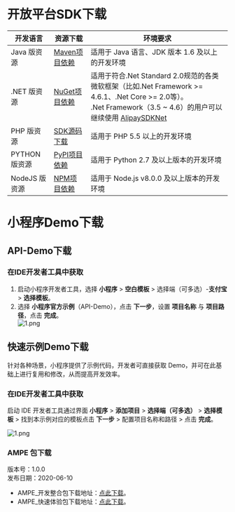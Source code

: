 # 开放平台SDK下载
| **开发语言** | **资源下载** | **环境要求** |
| --- | --- | --- |
| Java 版资源 | [Maven项目依赖](https://mvnrepository.com/artifact/com.alipay.sdk/alipay-sdk-java) | 适用于 Java 语言、JDK 版本 1.6 及以上的开发环境 |
| .NET 版资源 | [NuGet项目依赖](https://www.nuget.org/packages/AlipaySDKNet.Standard/) | 适用于符合.Net Standard 2.0规范的各类微软框架（比如.Net Framework >= 4.6.1、.Net Core >= 2.0等）。<br />.Net Framework（3.5 ~ 4.6）的用户可以继续使用 [AlipaySDKNet](https://www.nuget.org/packages/AlipaySDKNet/) |
| PHP 版资源 | [SDK源码下载](https://openhome.alipay.com/doc/sdkDownload.resource?sdkType=PHP) | 适用于 PHP 5.5 以上的开发环境 |
| PYTHON 版资源 | [PyPI项目依赖](https://pypi.org/project/alipay-sdk-python/3.3.398/) | 适用于 Python 2.7 及以上版本的开发环境 |
| NodeJS 版资源 | [NPM项目依赖](https://www.npmjs.com/package/alipay-sdk) | 适用于 Node.js v8.0.0 及以上版本的开发环境 |


# 小程序Demo下载

## API-Demo下载

### 在IDE开发者工具中获取

1. 启动小程序开发者工具，选择 **小程序** > **空白模板** > 选择端（可多选）-**支付宝** > **选择模板**。<br />
2. 选择 **小程序官方示例**（API-Demo），点击 **下一步**，设置 **项目名称** 与 **项目路径**，点击 **完成**。<br />
![1.png](https://cdn.nlark.com/yuque/0/2021/png/179989/1624522529602-e26c6363-14dd-4fcb-8af0-3a979976ec12.png#align=left&display=inline&height=1242&margin=%5Bobject%20Object%5D&name=1.png&originHeight=1242&originWidth=1744&size=276584&status=done&style=none&width=1744)

## 快速示例Demo下载
针对各种场景，小程序提供了示例代码，开发者可直接获取 Demo，并可在此基础上进行复用和修改，从而提高开发效率。

### 在IDE开发者工具中获取
启动 IDE 开发者工具通过界面 **小程序** > **添加项目** > **选择端（可多选）** > **选择模板** > 找到本示例对应的模板点击 **下一步** > 配置项目名称和路径 > 点击 **完成**。

![1.png](https://cdn.nlark.com/yuque/0/2021/png/179989/1624522438781-2aa6a47f-6ea7-4d3a-aac3-cb6b78622636.png#align=left&display=inline&height=1242&margin=%5Bobject%20Object%5D&name=1.png&originHeight=1242&originWidth=1744&size=276584&status=done&style=none&width=1744)

### AMPE 包下载
版本号：1.0.0<br />发布日期：2020-06-10

- AMPE_开发整合包下载地址：[点此下载](https://gw.alipayobjects.com/os/bmw-prod/655964b8-d528-431b-af2a-f21c7ca1346c.zip)。<br />
- AMPE_快速体验包下载地址：[点此下载](https://gw.alipayobjects.com/os/bmw-prod/600f4f84-feab-4a69-9da0-04d3406e89ca.zip)。<br />
